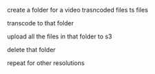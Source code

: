create a folder for a video trasncoded files ts files

transcode to that folder

upload all the files in that folder to s3

delete that folder

repeat for other resolutions
